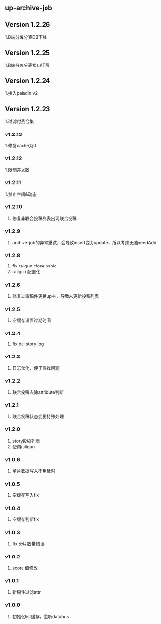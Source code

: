 ## up-archive-job
## Version 1.2.26
1.B端分库分表DB下线

## Version 1.2.25
1.B端分库分表接口迁移

## Version 1.2.24
1.接入paladin.v2

## Version 1.2.23
1.过滤付费合集

### v1.2.13
1.修复cache为0

### v1.2.12
1.限制并发数

### v1.2.11
1.禁止空间&动态

### v1.2.10
1. 修复非联合投稿列表出现联合投稿

### v1.2.9
1. archive-job的异常重试，会导致insert变为update，所以考虑无脑needAdd

### v1.2.8
1. fix railgun close panic
2. railgun 配置化

### v1.2.6
1. 修复过审稿件更换up主，导致未更新投稿列表

### v1.2.5
1. 空缓存设置过期时间

### v1.2.4
1. fix del story log

### v1.2.3
1. 日志优化，便于查找问题

### v1.2.2
1. 联合投稿去除attribute判断

### v1.2.1
1. 联合投稿状态变更特殊处理

### v1.2.0
1. story投稿列表  
2. 使用railgun

### v1.0.6
1. 单片数据写入不用延时 

### v1.0.5
1. 空缓存写入fix

### v1.0.4
1. 空缓存判断fix

### v1.0.3
1. fix 分片数量错误

### v1.0.2
1. score 值修改

### v1.0.1
1. 新稿件过滤attr

### v1.0.0
1. 初始化list缓存，监听databus  

